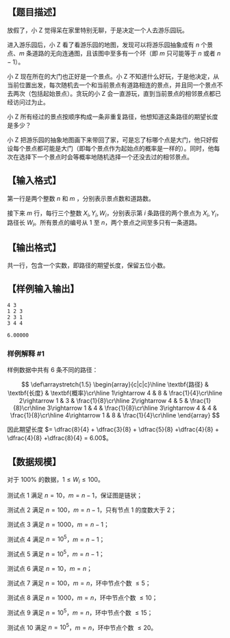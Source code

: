 ## 【题目描述】

放假了，小 Z 觉得呆在家里特别无聊，于是决定一个人去游乐园玩。

进入游乐园后，小 Z 看了看游乐园的地图，发现可以将游乐园抽象成有 $n$ 个景点、$m$ 条道路的无向连通图，且该图中至多有一个环（即 $m$ 只可能等于 $n$ 或者 $n-1$）。

小 Z 现在所在的大门也正好是一个景点。小 Z 不知道什么好玩，于是他决定，从当前位置出发，每次随机去一个和当前景点有道路相连的景点，并且同一个景点不去两次（包括起始景点）。贪玩的小 Z 会一直游玩，直到当前景点的相邻景点都已经访问过为止。

小 Z 所有经过的景点按顺序构成一条非重复路径，他想知道这条路径的期望长度是多少？

小 Z 把游乐园的抽象地图画下来带回了家，可是忘了标哪个点是大门，他只好假设每个景点都可能是大门（即每个景点作为起始点的概率是一样的）。同时，他每次在选择下一个景点时会等概率地随机选择一个还没去过的相邻景点。

## 【输入格式】

第一行是两个整数 $n$ 和 $m$ ，分别表示景点数和道路数。

接下来 $m$ 行，每行三个整数 $X_i, Y_i, W_i$，分别表示第 $i$ 条路径的两个景点为 $X_i, Y_i$，路径长 $W_i$。所有景点的编号从 $1$ 至 $n$，两个景点之间至多只有一条道路。

## 【输出格式】

共一行，包含一个实数，即路径的期望长度，保留五位小数。

## 【样例输入输出】

```input1
4 3
1 2 3
2 3 1
3 4 4
```

```output1
6.00000
```

### 样例解释 #1

样例数据中共有 $6$ 条不同的路径：

$$
\def\arraystretch{1.5}
\begin{array}{c|c|c}\hline
\textbf{路径} & \textbf{长度} & \textbf{概率}\cr\hline
1\rightarrow 4 & 8 & \frac{1}{4}\cr\hline
2\rightarrow 1 & 3 & \frac{1}{8}\cr\hline
2\rightarrow 4 & 5 & \frac{1}{8}\cr\hline
3\rightarrow 1 & 4 & \frac{1}{8}\cr\hline
3\rightarrow 4 & 4 & \frac{1}{8}\cr\hline
4\rightarrow 1 & 8 & \frac{1}{4}\cr\hline
\end{array}
$$

因此期望长度 $= \dfrac{8}{4} + \dfrac{3}{8} + \dfrac{5}{8} +\dfrac{4}{8} + \dfrac{4}{8} +\dfrac{8}{4} = 6.00$。

## 【数据规模】

对于 $100\%$ 的数据，$1\leq W_i\leq 100$。

测试点 $1$ 满足 $n=10$，$m = n-1$，保证图是链状；

测试点 $2$ 满足 $n=100$，$m = n-1$，只有节点 $1$ 的度数大于 $2$；

测试点 $3$ 满足 $n=1000$，$m = n-1$；

测试点 $4$ 满足 $n=10^5$，$m = n-1$；

测试点 $5$ 满足 $n=10^5$，$m = n-1$；

测试点 $6$ 满足 $n=10$，$m = n$；

测试点 $7$ 满足 $n=100$，$m = n$，环中节点个数 $\leq 5$；

测试点 $8$ 满足 $n=1000$，$m = n$，环中节点个数 $\leq 10$；

测试点 $9$ 满足 $n=10^5$，$m = n$，环中节点个数 $\leq 15$；

测试点 $10$ 满足 $n=10^5$，$m = n$，环中节点个数 $\leq 20$。

